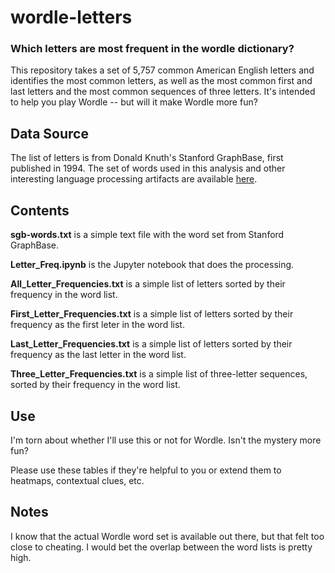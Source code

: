 # wordle-letters
### Which letters are most frequent in the wordle dictionary?

This repository takes a set of 5,757 common American English letters and identifies the most common letters, as well as the most common first and last letters and the most common sequences of three letters. It's intended to help you play Wordle -- but will it make Wordle more fun?

## Data Source
The list of letters is from Donald Knuth's Stanford GraphBase, first published in 1994. The set of words used in this analysis and other interesting language processing artifacts are available [here](https://www-cs-faculty.stanford.edu/~knuth/sgb.html).

## Contents
**sgb-words.txt** is a simple text file with the word set from Stanford GraphBase.

**Letter_Freq.ipynb** is the Jupyter notebook that does the processing.

**All_Letter_Frequencies.txt** is a simple list of letters sorted by their frequency in the word list.

**First_Letter_Frequencies.txt** is a simple list of letters sorted by their frequency as the first leter in the word list.

**Last_Letter_Frequencies.txt** is a simple list of letters sorted by their frequency as the last letter in the word list.

**Three_Letter_Frequencies.txt** is a simple list of three-letter sequences, sorted by their frequency in the word list.

## Use
I'm torn about whether I'll use this or not for Wordle. Isn't the mystery more fun?

Please use these tables if they're helpful to you or extend them to heatmaps, contextual clues, etc.

## Notes

I know that the actual Wordle word set is available out there, but that felt too close to cheating. I would bet the overlap between the word lists is pretty high.

